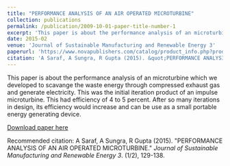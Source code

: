 ```yaml
---
title: "PERFORMANCE ANALYSIS OF AN AIR OPERATED MICROTURBINE"
collection: publications
permalink: /publication/2009-10-01-paper-title-number-1
excerpt: 'This paper is about the performance analysis of an microturbine which we developed to scavange the waste energy through compressed exhaust gas and generate electricity. This was the initial iteration product of an impulse microturbine. This had efficiency of 4 to 5 percent. After so many iterations in design, its efficiency would increase and can be use as a small portable energy generating device.'
date: 2015-02
venue: 'Journal of Sustainable Manufacturing and Renewable Energy 3'
paperurl: 'https://www.novapublishers.com/catalog/product_info.php?products_id=54069'
citation: 'A Saraf, A Sungra, R Gupta (2015). &quot;PERFORMANCE ANALYSIS OF AN AIR OPERATED MICROTURBINE.&quot; <i>ournal of Sustainable Manufacturing and Renewable Energy 3</i>. (1/2), 129-138.'
---
```

This paper is about the performance analysis of an microturbine which we developed to scavange the waste energy through compressed exhaust gas and generate electricity. This was the initial iteration product of an impulse microturbine. This had efficiency of 4 to 5 percent. After so many iterations in design, its efficiency would increase and can be use as a small portable energy generating device.

[Download paper here](https://www.novapublishers.com/catalog/product_info.php?products_id=54069)

Recommended citation: A Saraf, A Sungra, R Gupta (2015). "PERFORMANCE ANALYSIS OF AN AIR OPERATED MICROTURBINE." <i>Journal of Sustainable Manufacturing and Renewable Energy 3</i>. (1/2), 129-138.
